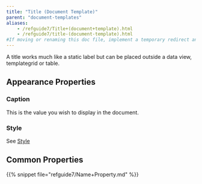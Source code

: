 ```yaml
---
title: "Title (Document Template)"
parent: "document-templates"
aliases:
    - /refguide7/Title+(document+template).html
    - /refguide7/title-(document-template).html
#If moving or renaming this doc file, implement a temporary redirect and let the respective team know they should update the URL in the product. See Mapping to Products for more details.
---
```



A title works much like a static label but can be placed outside a data view, templategrid or table.

## Appearance Properties

### Caption

This is the value you wish to display in the document.

### Style

See [Style](style)

## Common Properties

{{% snippet file="refguide7/Name+Property.md" %}}
